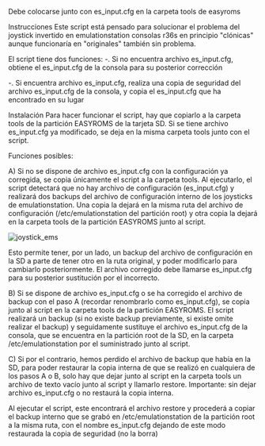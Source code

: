 Debe colocarse junto con es_input.cfg en la carpeta tools de easyroms

Instrucciones
Este script está pensado para solucionar el problema del joystick invertido
en emulationstation consolas r36s en principio "clónicas" aunque funcionaría en "originales"
también sin problema. 

El script tiene dos funciones:
-. Si no encuentra archivo es_input.cfg, obtiene el es_input.cfg de la consola
   para su posterior corrección

-. Si encuentra archivo es_input.cfg, realiza una copia de seguridad del archivo
   es_input.cfg de la consola, y copia el es_input.cfg que ha encontrado en su lugar

Instalación 
Para hacer funcionar el script, hay que copiarlo a la carpeta tools de la partición EASYROMS
de la tarjeta SD. Si se tiene archivo es_input.cfg ya modificado, se deja en la misma 
carpeta tools junto con el script.

Funciones posibles:

A) Si no se dispone de archivo es_input.cfg con la configuración ya corregida, se copia únicamente 
el script a la carpeta tools. Al ejecutarlo, el script detectará que no hay archivo de configuración (es_input.cfg)
y realizará dos backups del archivo de configuración interno de los joysticks de emulationstation. 
Una copia la dejará en la misma ruta del archivo de configuración (/etc/emulationstation del partición root)
y otra copia la dejará en la carpeta tools de la partición EASYROMS junto al script.

![joystick_ems](https://github.com/user-attachments/assets/c0eb6c08-fe29-473a-82a4-05b1ff7af8f2)


Esto permite tener, por un lado, un backup del archivo de configuración en la SD a parte de tener otro en la 
ruta original, y poder modificarlo para cambiarlo posteriormente. El archivo corregido debe llamarse es_input.cfg
para su posterior sustitución por el incorrecto.

B) Si se dispone de archivo es_input.cfg o se ha corregido el archivo de backup con el paso A (recordar renombrarlo 
como es_input.cfg), se copia junto al script en la carpeta tools de la partición EASYROMS. El script realizará un 
backup (si no existe backup previamente, si existe omite realizar el backup) y seguidamente sustituye el 
archivo es_input.cfg de la consola, que se encuentra en la partición root de la SD, en la carpeta 
/etc/emulationstation por el suministrado junto al script. 

C) Si por el contrario, hemos perdido el archivo de backup que había en la SD, para poder restaurar la copia
interna de que se realizó en cualquiera de los pasos A o B, solo hay que dejar junto al script en la carpeta tools
un archivo de texto vacío junto al script y llamarlo restore. Importante: sin dejar archivo es_input.cfg o no restaurá 
la copia interna. 

Al ejecutar el script, este encontrará el archivo restore y procederá a copiar el backup interno que se grabó 
en /etc/emulationstation de la partición root a la misma ruta, con el nombre es_input.cfg dejando de este modo 
restaurada la copia de seguridad (no la borra)
